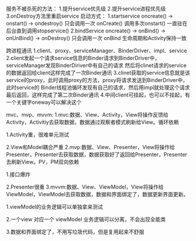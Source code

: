 服务不被杀死的方法：
1.提升service优先级
2.提升service进程优先级
3.onDestroy方法里重启service
启动方式：
1.startservice
    oncreate() -> onstart() -> ondestroy()
    只会调用一次 onCreate() 调用多次onstart() 一直驻在后台直到调用stopservice()
2.bindService
    oncreate() -> onBind() -> onUnBind() -> onDestroy()
    只会调用一次 onBind 生命周期和Activity保持一致

跨进程通讯
1.client、proxy、serviceManager、BinderDriver、impl、service
2.client发起一个请求service信息的Binder请求到BinderDriver中，serviceManager发现BinderDiriver中有自己的请求
 然后将clinet请求的service的数据返回给client这样完成了一次Binder通讯
3.clinet获取的service信息就是该service的proxy，此时调用proxy的方法，proxy将请求发送到BinderDriver中，
此时service的 Binder线程池循环发现有自己的请求，然后用impl就处理这个请求最后返回，这样完成了第二次Binder通讯
4.中间client可挂起，也可以不挂起，有一个关键字oneway可以解决这个

mvc、mvp、mvvm:
1.mvc:数据、View、Activity，View将操作反馈给Activity，Activitiy去获取数据，数据通过观察者模式刷新给View。循环依赖

1.Activity重，很难单元测试

2.View和Model耦合严重
2.mvp:数据、View、Presenter，View将操作给Presenter，Presenter去获取数据，数据获取好了返回给Presenter，Presenter去刷新View。PV，PM双向依赖

1.接口爆炸

2.Presenter很重
3.mvvm:数据、View、ViewModel，View将操作给ViewModel，ViewModel去获取数据，数据和界面绑定了，数据更新界面更新。

1.viewModel的业务逻辑可以单独拿来测试

2.一个view 对应一个 viewModel 业务逻辑可以分离，不会出现全能类

3.数据和界面绑定了，不用写垃圾代码，但是复用起来不舒服

